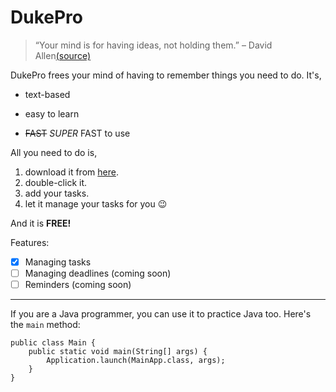 # DukePro

> “Your mind is for having ideas, not holding them.” – David Allen[(source)](https://dansilvestre.com/productivity-quotes/)

DukePro frees your mind of having to remember things you need to do. It's,
- text-based
* easy to learn
+ ~~FAST~~ *SUPER* FAST to use

All you need to do is,
1. download it from [here](https://github.com/wallacexuhanxiao/ip/releases/tag/A-Jar/).
1. double-click it.
1. add your tasks.
1. let it manage your tasks for you 😉

And it is **FREE!**

Features:

- [x] Managing tasks
- [ ] Managing deadlines (coming soon)
- [ ] Reminders (coming soon)

---

If you are a Java programmer, you can use it to practice Java too. Here's the `main` method:

```
public class Main {
    public static void main(String[] args) {
        Application.launch(MainApp.class, args);
    }
}
```
